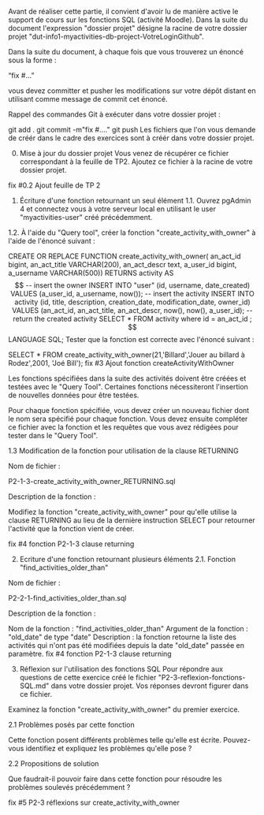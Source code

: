 Avant de réaliser cette partie, il convient d'avoir lu de manière active le support de cours sur les fonctions SQL (activité Moodle).
Dans la suite du document l'expression "dossier projet" désigne la racine de votre dossier projet "dut-info1-myactivities-db-project-VotreLoginGithub".

Dans la suite du document, à chaque fois que vous trouverez un énoncé sous la forme :

“fix #...”

vous devez committer et pusher les modifications sur votre dépôt distant en utilisant comme message de commit cet énoncé.

Rappel des commandes Git à exécuter dans votre dossier projet :

git add .
git commit -m"fix #...."
git push
Les fichiers que l'on vous demande de créér dans le cadre des exercices sont à créér dans votre dossier projet.

0. Mise à jour du dossier projet
Vous venez de récupérer ce fichier correspondant à la feuille de TP2. Ajoutez ce fichier à la racine de votre dossier projet.

fix #0.2 Ajout feuille de TP 2

1. Écriture d'une fonction retournant un seul élément
1.1. Ouvrez pgAdmin 4 et connectez vous à votre serveur local en utilisant le user "myactivities-user" créé précédemment.

1.2. À l'aide du "Query tool", créer la fonction "create_activity_with_owner" à l'aide de l'énoncé suivant :

CREATE OR REPLACE FUNCTION create_activity_with_owner(
    an_act_id bigint, 
    an_act_title VARCHAR(200), 
    an_act_descr text, 
    a_user_id bigint,
    a_username VARCHAR(500)) 
RETURNS activity AS $$
    -- insert the owner
    INSERT INTO "user" (id, username, date_created) 
    VALUES (a_user_id, a_username, now());
    -- insert the activity
    INSERT INTO activity (id, title, description, creation_date, modification_date, owner_id)
    VALUES (an_act_id, an_act_title, an_act_descr, now(), now(), a_user_id);
    -- return the created activity
    SELECT * FROM activity where id = an_act_id ;
$$
LANGUAGE SQL;
Tester que la fonction est correcte avec l'énoncé suivant :

SELECT * FROM create_activity_with_owner(21,'Billard','Jouer au billard à Rodez',2001, 'Joé Bill');
fix #3 Ajout fonction createActivityWithOwner

Les fonctions spécifiées dans la suite des activités doivent être créées et testées avec le "Query Tool". Certaines fonctions nécessiteront l'insertion de nouvelles données pour être testées.

Pour chaque fonction spécifiée, vous devez créer un nouveau fichier dont le nom sera spécifié pour chaque fonction. Vous devez ensuite compléter ce fichier avec la fonction et les requêtes que vous avez rédigées pour tester dans le "Query Tool".

1.3 Modification de la fonction pour utilisation de la clause RETURNING

Nom de fichier :

P2-1-3-create_activity_with_owner_RETURNING.sql

Description de la fonction :

Modifiez la fonction "create_activity_with_owner" pour qu'elle utilise la clause RETURNING au lieu de la dernière instruction SELECT pour retourner l'activité que la fonction vient de créer.

fix #4 fonction P2-1-3 clause returning

2. Ecriture d'une fonction retournant plusieurs éléments
2.1. Fonction "find_activities_older_than"

Nom de fichier :

P2-2-1-find_activities_older_than.sql

Description de la fonction :

Nom de la fonction :
"find_activities_older_than"
Argument de la fonction :
"old_date" de type "date"
Description :
la fonction retourne la liste des activités qui n'ont pas été modifiées depuis la date "old_date" passée en paramètre.
fix #4 fonction P2-1-3 clause returning

3. Réflexion sur l'utilisation des fonctions SQL
Pour répondre aux questions de cette exercice créé le fichier "P2-3-reflexion-fonctions-SQL.md" dans votre dossier projet. Vos réponses devront figurer dans ce fichier.

Examinez la fonction "create_activity_with_owner" du premier exercice.

2.1 Problèmes posés par cette fonction

Cette fonction posent différents problèmes telle qu'elle est écrite. Pouvez-vous identifiez et expliquez les problèmes qu'elle pose ?

2.2 Propositions de solution

Que faudrait-il pouvoir faire dans cette fonction pour résoudre les problèmes soulevés précédemment ?

fix #5 P2-3 réflexions sur create_activity_with_owner
